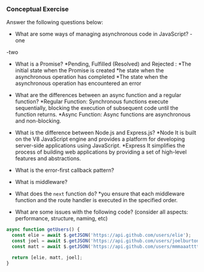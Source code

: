### Conceptual Exercise

Answer the following questions below:

- What are some ways of managing asynchronous code in JavaScript?
-one
<!--
 asyncFunction()
  .then(result => {
    // Handle success
  })
  .catch(error => {
    // Handle error
  });
   -->
   -two
<!--   
  async function fetchData() {
  try {
    const result = await asyncFunction();
    // Handle success
  } catch (error) {
    // Handle error
  }
} -->


- What is a Promise?
  *Pending, Fulfilled (Resolved) and Rejected :
  *The initial state when the Promise is created
  *he state when the asynchronous operation has completed 
  *The state when the asynchronous operation has encountered an error

- What are the differences between an async function and a regular function?
  *Regular Function: Synchronous functions execute sequentially, blocking the execution of subsequent code until the function returns.
  *Async Function: Async functions are asynchronous and non-blocking.

- What is the difference between Node.js and Express.js?
  *Node It is built on the V8 JavaScript engine and provides a platform for developing server-side applications using JavaScript.
  *Express It simplifies the process of building web applications by providing a set of high-level features and abstractions.
- What is the error-first callback pattern?

- What is middleware?
<!-- 
const express = require('express');
const app = express();

// Custom middleware function to log requests
app.use((req, res, next) => {
  console.log(`Received ${req.method} request for ${req.url}`);
  next(); // Pass control to the next middleware or route handler
});

// Route handler
app.get('/', (req, res) => {
  res.send('Hello, World!');
});

app.listen(3000, () => {
  console.log('Server is listening on port 3000');
}); -->

- What does the `next` function do?
  *you ensure that each middleware function and the route handler is executed in the specified order.

- What are some issues with the following code? (consider all aspects: performance, structure, naming, etc)

```js
async function getUsers() {
  const elie = await $.getJSON('https://api.github.com/users/elie');
  const joel = await $.getJSON('https://api.github.com/users/joelburton');
  const matt = await $.getJSON('https://api.github.com/users/mmmaaatttttt');

  return [elie, matt, joel];
}
```
<!-- 
async function getUsers(usernames) {
  try {
    const promises = usernames.map(username =>
      $.getJSON(`https://api.github.com/users/${username}`)
    );

    const userData = await Promise.all(promises);
    return userData;
  } catch (error) {
    console.error('An error occurred:', error);
    throw error; // Rethrow the error to handle it higher up in the call stack.
  }
}

// Example usage:
const usernames = ['elie', 'joelburton', 'mmmaaatttttt'];
getUsers(usernames)
  .then(data => {
    console.log(data);
  })
  .catch(error => {
    // Handle the error gracefully
    console.error('Error:', error);
  }); 
  -->
